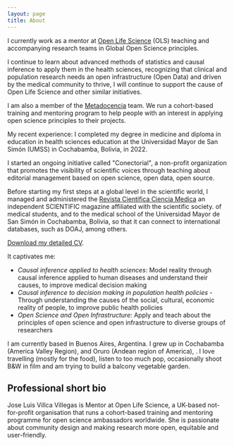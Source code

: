 ```yaml
---
layout: page
title: About
---
```

I currently work as a mentor at [Open Life Science](https://openlifesci.org/) (OLS) teaching and accompanying research teams in Global Open Science principles. 

I continue to learn about advanced methods of statistics and causal inference to apply them in the health sciences, recognizing that clinical and population research needs an open infrastructure (Open Data) and driven by the medical community to thrive, I will continue to support the cause of Open Life Science and other similar initiatives.

I am also a member of the [Metadocencia](https://metadocencia.org) team. We run a cohort-based training and mentoring program to help people with an interest in applying open science principles to their projects.

My recent experience: I completed my degree in medicine and diploma in education in health sciences education at the Universidad Mayor de San Simón (UMSS) in Cochabamba, Bolivia, in 2022.

I started an ongoing initiative called "Conectorial", a non-profit organization that promotes the visibility of scientific voices through teaching about editorial management based on open science, open data, open source.

Before starting my first steps at a global level in the scientific world, I managed and administered the [Revista Cientifica Ciencia Medica](https://rccm-umss.com/index.php/revistacientificacienciamedica) an independent SCIENTIFIC magazine affiliated with the scientific society. of medical students, and to the medical school of the Universidad Mayor de San Simón in Cochabamba, Bolivia, so that it can connect to international databases, such as DOAJ, among others.

[Download my detailed CV](https://github.com/jvillcavillegas/jvillcavillegas.github.io/blob/master/assets/CV-Jose%20Luis%20Villca%20Villegas-English.pdf).

It captivates me:
- *Causal inference applied to health sciences*: Model reality through causal inference applied to human diseases and understand their causes, to improve medical decision making
- *Causal inference to decision making in population health policies* - Through understanding the causes of the social, cultural, economic reality of people, to improve public health policies
- *Open Science and Open Infrastructure*: Apply and teach about the principles of open science and open infrastructure to diverse groups of researchers

I am currently based in Buenos Aires, Argentina. I grew up in Cochabamba (America Valley Region), and Oruro (Andean region of America), . I love travelling (mostly for the food), listen to too much pop, occasionally shoot B&W in film and am trying to build a balcony vegetable garden.

## Professional short bio

Jose Luis Villca Villegas is Mentor at Open Life Science, a UK-based not-for-profit organisation that runs a cohort-based training and mentoring programme for open science ambassadors worldwide. She is passionate about community design and making research more open, equitable and user-friendly.
